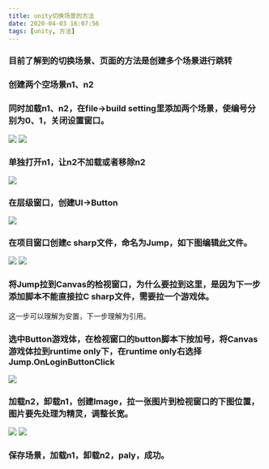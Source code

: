 ```yaml
---
title: unity切换场景的方法
date: 2020-04-03 16:07:56
tags: [unity, 方法]
---
```

### 目前了解到的切换场景、页面的方法是创建多个场景进行跳转

### 创建两个空场景n1、n2

### 同时加载n1、n2，在file->build setting里添加两个场景，使编号分别为0、1，关闭设置窗口。
![](3.0.png)
![](3.1.png)

### 单独打开n1，让n2不加载或者移除n2
![](4.0.png)

### 在层级窗口，创建UI->Button
![](5.0.png)

### 在项目窗口创建c sharp文件，命名为Jump，如下图编辑此文件。
![](6.0.png)
![](6.1.png)

### 将Jump拉到Canvas的检视窗口，为什么要拉到这里，是因为下一步添加脚本不能直接拉C sharp文件，需要拉一个游戏体。
这一步可以理解为安置，下一步理解为引用。

### 选中Button游戏体，在检视窗口的button脚本下按加号，将Canvas游戏体拉到runtime only下，在runtime only右选择Jump.OnLoginButtonClick
![](8.0.png)


### 加载n2，卸载n1，创建Image，拉一张图片到检视窗口的下图位置，图片要先处理为精灵，调整长宽。
![](9.0.png)
![](9.1.png)


### 保存场景，加载n1，卸载n2，paly，成功。




